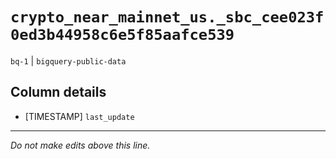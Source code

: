 # `crypto_near_mainnet_us._sbc_cee023f0ed3b44958c6e5f85aafce539`
`bq-1` | `bigquery-public-data`

## Column details
* [TIMESTAMP] `last_update`

-------------------------------------------------------------------------------
*Do not make edits above this line.*

